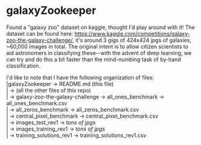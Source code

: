 # galaxyZookeeper
Found a "galaxy zoo" dataset on kaggle, thought I'd play around with it! The dataset can be found here: https://www.kaggle.com/competitions/galaxy-zoo-the-galaxy-challenge/, it's around 3 gigs of 424x424 jpgs of galaxies, ~60,000 images in total. The original intent is to allow citizen scientists to aid astronomers in classifying these--with the advent of deep learning, we can try and do this a bit faster than the mind-numbing task of by-hand classification.

I'd like to note that I have the following organization of files:
|galaxyZookeeper -> README.md (this file)  
|                -> (all the other files of this repo)  
|                -> galaxy-zoo-the-galaxy-challenge  -> all_ones_benchmark       -> all_ones_benchmark.csv  
|                                                    -> all_zeros_benchmark      -> all_zeros_benchmark.csv  
|                                                    -> central_pixel_benchmark  -> central_pixel_benchmark.csv  
|                                                    -> images_test_rev1         -> _tons of jpgs_  
|                                                    -> images_training_rev1     -> _tons of jpgs_  
|                                                    -> training_solutions_rev1  -> training_solutions_rev1.csv  
